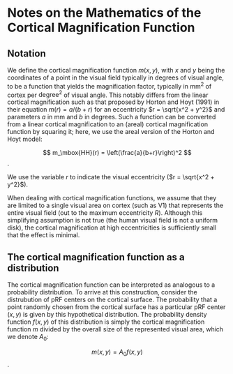 # Notes on the Mathematics of the Cortical Magnification Function

## Notation

We define the cortical magnification function $m(x, y)$, with $x$ and $y$ being
the coordinates of a point in the visual field typically in degrees of visual
angle, to be a function that yields the magnification factor, typically in
$\mbox{mm}^2$ of cortex per $\mbox{degree}^2$ of visual angle. This notably
differs from the linear cortical magnification such as that proposed by Horton
and Hoyt (1991) in their equation $m(r) = a / (b + r)$ for an
eccentricity $r = \sqrt{x^2 + y^2}$ and parameters $a$ in mm and $b$ in
degrees. Such a function can be converted from a linear cortical magnification
to an (areal) cortical magnification function by squaring it; here, we use the areal version of the Horton and Hoyt model:

$$ m_\mbox{HH}(r) = \left(\frac{a}{b+r}\right)^2 $$ .

We use the variable $r$ to indicate the visual eccentricity ($r = \sqrt{x^2 +
y^2}$).

When dealing with cortical magnification functions, we assume that they are
limited to a single visual area on cortex (such as V1) that represents the
entire visual field (out to the maximum eccentricity $R$). Although this
simplifying assumption is not true (the human visual field is not a uniform
disk), the cortical magnification at high eccentricities is sufficiently small
that the effect is minimal.


## The cortical magnification function as a distribution

The cortical magnification function can be interpreted as analogous to a
probability distribution. To arrive at this construction, consider the
distrubution of pRF centers on the cortical surface. The probability that a
point randomly chosen from the cortical surface has a particular pRF center
$(x, y)$ is given by this hypothetical distribution. The probability density
function $f(x, y)$ of this distribution is simply the cortical magnification
function $m$ divided by the overall size of the represented visual area, which
we denote $A_0$:

$$ m(x, y) = A_0 f(x,y) $$ .
